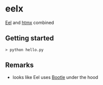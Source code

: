 # eelx

[Eel](https://github.com/python-eel/Eel) and [htmx](https://htmx.org) combined

## Getting started

```
> python hello.py
```

## Remarks

- looks like Eel uses [Bootle](https://github.com/bottlepy/bottle) under the hood